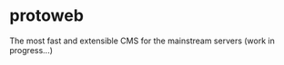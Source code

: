 protoweb
========

The most fast and extensible CMS for the mainstream servers (work in progress...)
